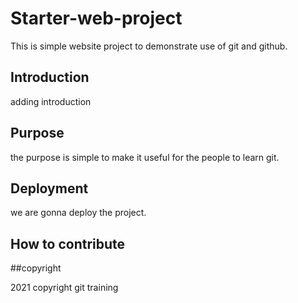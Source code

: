 # Starter-web-project

This is simple website project to demonstrate use of git and github.

## Introduction


adding introduction

## Purpose

the purpose is simple to make it useful for the people to learn git.

## Deployment


we are gonna deploy the project.

## How to contribute

##copyright

2021 copyright git training
